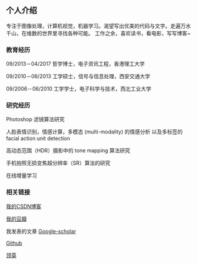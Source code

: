 ## 个人介绍

专注于图像处理，计算机视觉，机器学习。渴望写出优美的代码与文字。走遍万水千山，在维数的世界里寻找各种可能。
工作之余，喜欢读书，看电影，写写博客~

### 教育经历

09/2013－04/2017 哲学博士，电子资讯工程，香港理工大学

09/2010－06/2013 工学硕士，信号与信息处理，西安交通大学

09/2006－06/2010 工学学士，电子科学与技术，西北工业大学

### 研究经历

Photoshop 滤镜算法研究

人脸表情识别，情感计算，多模态 (multi-modality) 的情感分析
以及多标签的 facial action unit detection

高动态范围（HDR）摄影中的 tone mapping 算法研究

手机拍照无损变焦超分辨率（SR）算法的研究

在线增量学习

### 相关链接

[我的CSDN博客](http://blog.csdn.net/matrix_space)

[我的豆瓣](https://www.douban.com/people/shiyi_forever/)

我发表的文章 [Google-scholar](https://scholar.google.com.hk/citations?user=rxgVQYkAAAAJ&hl=en)

[Github](https://github.com/chenjunkai2018)

[领英](https://www.linkedin.com/feed/)


